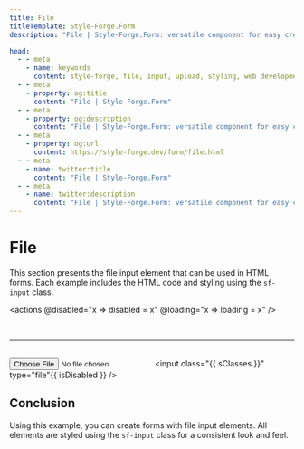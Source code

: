 ```yaml
---
title: File
titleTemplate: Style-Forge.Form
description: "File | Style-Forge.Form: versatile component for easy creation, styling, and handling of file inputs in web apps."

head:
  - - meta
    - name: keywords
      content: style-forge, file, input, upload, styling, web development, frontend, file elements, file styles, responsive
  - - meta
    - property: og:title
      content: "File | Style-Forge.Form"
  - - meta
    - property: og:description
      content: "File | Style-Forge.Form: versatile component for easy creation, styling, and handling of file inputs in web apps."
  - - meta
    - property: og:url
      content: https://style-forge.dev/form/file.html
  - - meta
    - name: twitter:title
      content: "File | Style-Forge.Form"
  - - meta
    - name: twitter:description
      content: "File | Style-Forge.Form: versatile component for easy creation, styling, and handling of file inputs in web apps."
---
```


# File

This section presents the file input element that can be used in HTML forms. Each example includes the HTML code and styling using the `sf-input` class.

<actions @disabled="x => disabled = x" @loading="x => loading = x" />

<br />

---
<br />

<input :class="sClasses" type="file" :disabled="disabled" />

<highlight lang="html">
&lt;input class="{{ sClasses }}" type="file"{{ isDisabled }} /&gt;
</highlight>

## Conclusion

Using this example, you can create forms with file input elements. All elements are styled using the `sf-input` class for a consistent look and feel.

<script setup>
import { ref, computed } from 'vue';

import 'style-forge.form/src/var.css';
import 'style-forge.form/src/base.css';
import 'style-forge.form/src/global.css';
import 'style-forge.form/src/pseudo-classes.css';

import 'style-forge.form/src/loading.css';
import 'style-forge.form/src/checkbox-radio.css';

import 'style-forge.form/src/button.css';
import 'style-forge.form/src/file.css';

const loading = ref(false);
const disabled = ref(false);

const isLoading = computed(() => loading.value ? 'sf-loading' : null);
const isDisabled = computed(() => disabled.value ? ' disabled' : null);

const sClasses = computed(() => {
  return ['sf-input', isLoading.value].filter(x => x).join(' ')
});
</script>
